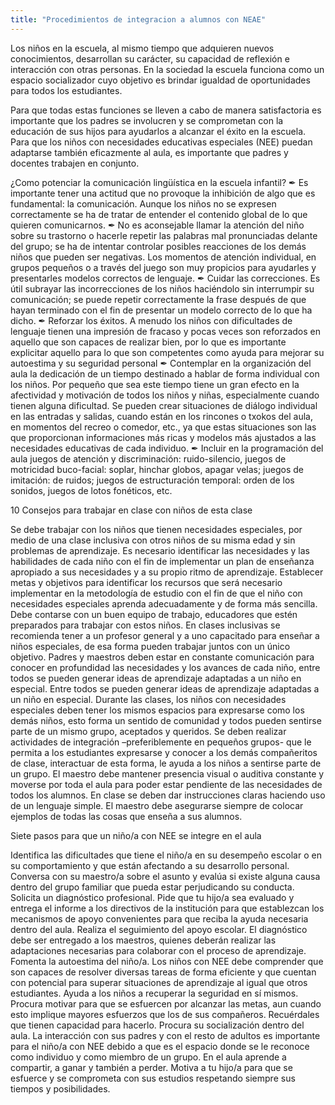 ```yaml
---
title: "Procedimientos de integracion a alumnos con NEAE"
---
```

Los niños en la escuela, al mismo tiempo que adquieren nuevos conocimientos, desarrollan su carácter, su capacidad de reflexión e interacción con otras personas. En la sociedad la escuela funciona como un espacio socializador cuyo objetivo es brindar igualdad de oportunidades para todos los estudiantes.

Para que todas estas funciones se lleven a cabo de manera satisfactoria es importante que los padres se involucren y se comprometan con la educación de sus hijos para ayudarlos a alcanzar el éxito en la escuela. Para que los niños con necesidades educativas especiales (NEE) puedan adaptarse también eficazmente al aula, es importante que padres y docentes trabajen en conjunto.

¿Como potenciar la comunicación lingüística en la escuela infantil?
✒ Es importante tener una actitud que no provoque la inhibición de algo que es
fundamental: la comunicación. Aunque los niños no se expresen correctamente se ha
de tratar de entender el contenido global de lo que quieren comunicarnos.
✒ No es aconsejable llamar la atención del niño sobre su trastorno o hacerle repetir las
palabras mal pronunciadas delante del grupo; se ha de intentar controlar posibles
reacciones de los demás niños que pueden ser negativas. Los momentos de atención
individual, en grupos pequeños o a través del juego son muy propicios para ayudarles
y presentarles modelos correctos de lenguaje.
✒ Cuidar las correcciones. Es útil subrayar las incorrecciones de los niños haciéndolo sin
interrumpir su comunicación; se puede repetir correctamente la frase después de que
hayan terminado con el fin de presentar un modelo correcto de lo que ha dicho.
✒ Reforzar los éxitos. A menudo los niños con dificultades de lenguaje tienen una
impresión de fracaso y pocas veces son reforzados en aquello que son capaces de
realizar bien, por lo que es importante explicitar aquello para lo que son competentes
como ayuda para mejorar su autoestima y su seguridad personal
✒ Contemplar en la organización del aula la dedicación de un tiempo destinado a hablar
de forma individual con los niños. Por pequeño que sea este tiempo tiene un gran
efecto en la afectividad y motivación de todos los niños y niñas, especialmente cuando
tienen alguna dificultad. Se pueden crear situaciones de diálogo individual en las
entradas y salidas, cuando están en los rincones o txokos del aula, en momentos del
recreo o comedor, etc., ya que estas situaciones son las que proporcionan
informaciones más ricas y modelos más ajustados a las necesidades educativas de
cada individuo.
✒ Incluir en la programación del aula juegos de atención y discriminación: ruido-silencio,
juegos de motricidad buco-facial: soplar, hinchar globos, apagar velas; juegos de
imitación: de ruidos; juegos de estructuración temporal: orden de los sonidos, juegos
de lotos fonéticos, etc. 

10 Consejos para trabajar en clase con niños de esta clase
 

Se debe trabajar con los niños que tienen necesidades especiales, por medio de una clase inclusiva con otros niños de su misma edad y sin problemas de aprendizaje.
Es necesario identificar las necesidades y las habilidades de cada niño con el fin de implementar un plan de enseñanza apropiado a sus necesidades y a su propio ritmo de aprendizaje.
Establecer metas y objetivos para identificar los recursos que será necesario implementar en la metodología de estudio con el fin de que el niño con necesidades especiales aprenda adecuadamente y de forma más sencilla.
Debe contarse con un buen equipo de trabajo, educadores que estén preparados para trabajar con estos niños. En clases inclusivas se recomienda tener a un profesor general y a uno capacitado para enseñar a niños especiales, de esa forma pueden trabajar juntos con un único objetivo.
Padres y maestros deben estar en constante comunicación para conocer en profundidad las necesidades y los avances de cada niño, entre todos se pueden generar ideas de aprendizaje adaptadas a un niño en especial. Entre todos se pueden generar ideas de aprendizaje adaptadas a un niño en especial.
Durante las clases, los niños con necesidades especiales deben tener los mismos espacios para expresarse como los demás niños, esto forma un sentido de comunidad y todos pueden sentirse parte de un mismo grupo, aceptados y queridos.
Se deben realizar actividades de integración –preferiblemente en pequeños grupos- que le permita a los estudiantes expresarse y conocer a los demás compañeritos de clase, interactuar de esta forma, le ayuda a los niños a sentirse parte de un grupo.
El maestro debe mantener presencia visual o auditiva constante y moverse por toda el aula para poder estar pendiente de las necesidades de todos los alumnos.
En clase se deben dar instrucciones claras haciendo uso de un lenguaje simple.
El maestro debe asegurarse siempre de colocar ejemplos de todas las cosas que enseña a sus alumnos.

Siete pasos para que un niño/a con NEE se integre en el aula
 

Identifica las dificultades que tiene el niño/a en su desempeño escolar o en su comportamiento y que están afectando a su desarrollo personal. Conversa con su maestro/a sobre el asunto y evalúa si existe alguna causa dentro del grupo familiar que pueda estar perjudicando su conducta.
Solicita un diagnóstico profesional. Pide que tu hijo/a sea evaluado y entrega el informe a los directivos de la institución para que establezcan los mecanismos de apoyo convenientes para que reciba la ayuda necesaria dentro del aula.
Realiza el seguimiento del apoyo escolar. El diagnóstico debe ser entregado a los maestros, quienes deberán realizar las adaptaciones necesarias para colaborar con el proceso de aprendizaje.
Fomenta la autoestima del niño/a. Los niños con NEE debe comprender que son capaces de resolver diversas tareas de forma eficiente y que cuentan con potencial para superar situaciones de aprendizaje al igual que otros estudiantes.
Ayuda a los niños a recuperar la seguridad en sí mismos. Procura motivar para que se esfuercen por alcanzar las metas, aun cuando esto implique mayores esfuerzos que los de sus compañeros. Recuérdales que tienen capacidad para hacerlo.
Procura su socialización dentro del aula. La interacción con sus padres y con el resto de adultos es importante para el niño/a con NEE debido a que es el espacio donde se le reconoce como individuo y como miembro de un grupo. En el aula aprende a compartir, a ganar y también a perder.
Motiva a tu hijo/a para que se esfuerce y se comprometa con sus estudios respetando siempre sus tiempos y posibilidades.